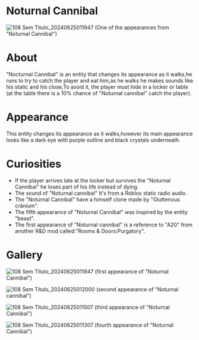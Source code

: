 # Noturnal Cannibal
![108 Sem Título_20240625011947](https://github.com/Redstel/Lunar-rooms-wiki/assets/168801295/96871b2a-c22e-4b69-b873-603c9b8daca8)
(One of the appearances from "Noturnal Cannibal")

# About
"Nocturnal Cannibal" is an entity that changes its appearance as it walks,he runs to try to catch the player and eat him,as he walks he makes sounds like his static and his close,To avoid it, the player must hide in a locker or table (at the table there is a 10% chance of "Noturnal cannibal" catch the player).

# Appearance
This entity changes its appearance as it walks,however its main appearance looks like a dark eye with purple outline and black crystals underneath.

# Curiosities
- If the player arrives late at the locker but survives the "Noturnal Cannibal" he loses part of his life instead of dying.
- The sound of "Noturnal cannibal" It's from a Roblox static radio audio.
- The "Noturnal Cannibal" have a himself clone made by "Gluttenous crânium".
- The fifth appearance of "Noturnal Cannibal" was inspired by the entity "beast".
- The first appearance of "Noturnal cannibal" is a reference to "A20" from another R&D mod called:"Rooms & Doors:Purgatory".

# Gallery
![108 Sem Título_20240625011947](https://github.com/Redstel/Lunar-rooms-wiki/assets/168801295/26371901-f9cc-4f1a-a8ff-ed3894fb98ca)
(first appearance of "Noturnal Cannibal")

![108 Sem Título_20240625012000](https://github.com/Redstel/Lunar-rooms-wiki/assets/168801295/14ab177c-1c0b-4d19-8260-a48533a67c7e)
(second appearance of "Noturnal cannibal")

![108 Sem Título_20240625011507](https://github.com/Redstel/Lunar-rooms-wiki/assets/168801295/7951ab57-7e81-471b-8fc4-c0f304738f07)
(third appearance of "Noturnal Cannibal")

![108 Sem Título_20240625011307](https://github.com/Redstel/Lunar-rooms-wiki/assets/168801295/5bb76f9d-cce5-4f46-958d-59bc7f0eaacd)
(fourth appearance of "Noturnal Cannibal")




